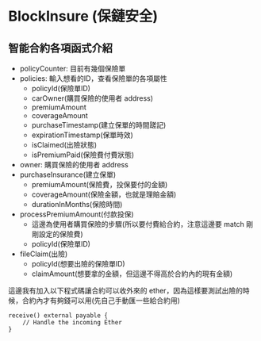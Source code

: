 # BlockInsure (保鏈安全)

## 智能合約各項函式介紹
* policyCounter: 目前有幾個保險單
* policies: 輸入想看的ID，查看保險單的各項屬性
    * policyId(保險單ID)
    * carOwner(購買保險的使用者 address)
    * premiumAmount
    * coverageAmount
    * purchaseTimestamp(建立保單的時間蹉記)
    * expirationTimestamp(保單時效)
    * isClaimed(出險狀態)
    * isPremiumPaid(保險費付費狀態)
* owner: 購買保險的使用者 address
* purchaseInsurance(建立保單) 
    * premiumAmount(保險費，投保要付的金額)
    * coverageAmount(保險金額，也就是理賠金額)
    * durationInMonths(保險時間)
* processPremiumAmount(付款投保)
    * 這邊為使用者購買保險的步驟(所以要付費給合約，注意這邊要 match 剛剛設定的保險費)
    * policyId(保險單ID)
* fileClaim(出險)
    * policyId(想要出險的保險單ID)
    * claimAmount(想要拿的金額，但這邊不得高於合約內的現有金額)

這邊我有加入以下程式碼讓合約可以收外來的 ether，因為這樣要測試出險的時候，合約內才有夠錢可以用(先自己手動匯一些給合約用)
```solidity=
receive() external payable {
    // Handle the incoming Ether
}

```